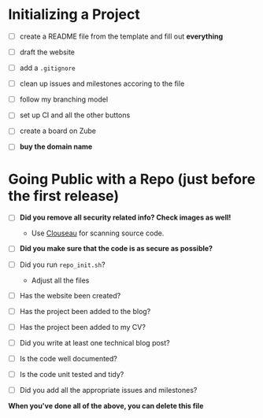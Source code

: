 # Initializing a Project
- [ ] create a README file from the template and fill out **everything**
- [ ] draft the website
- [ ] add a ``.gitignore``
- [ ] clean up issues and milestones accoring to the file
- [ ] follow my branching model
- [ ] set up CI and all the other buttons
- [ ] create a board on Zube
- [ ] **buy the domain name**


# Going Public with a Repo (just before the first release)
- [ ] **Did you remove all security related info? Check images as well!**
  - Use [Clouseau](https://github.com/virtix/clouseau) for scanning source code.
- [ ] **Did you make sure that the code is as secure as possible?**
- [ ] Did you run ``repo_init.sh``?
	- Adjust all the files
- [ ] Has the website been created?
- [ ] Has the project been added to the blog?
- [ ] Has the project been added to my CV?
- [ ] Did you write at least one technical blog post?
- [ ] Is the code well documented?
- [ ] Is the code unit tested and tidy?
- [ ] Did you add all the appropriate issues and milestones?



**When you've done all of the above, you can delete this file**
